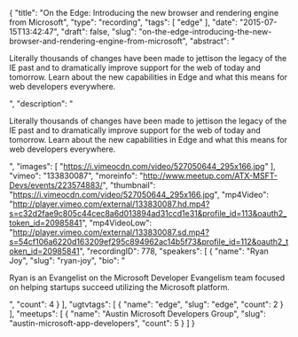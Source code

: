 {
  "title": "On the Edge: Introducing the new browser and rendering engine from Microsoft",
  "type": "recording",
  "tags": [
    "edge"
  ],
  "date": "2015-07-15T13:42:47",
  "draft": false,
  "slug": "on-the-edge-introducing-the-new-browser-and-rendering-engine-from-microsoft",
  "abstract": "<p>Literally thousands of changes have been made to jettison the legacy of the IE past and to dramatically improve support for the web of today and tomorrow. Learn about the new capabilities in Edge and what this means for web developers everywhere.</p>",
  "description": "<p>Literally thousands of changes have been made to jettison the legacy of the IE past and to dramatically improve support for the web of today and tomorrow. Learn about the new capabilities in Edge and what this means for web developers everywhere.</p>",
  "images": [
    "https://i.vimeocdn.com/video/527050644_295x166.jpg"
  ],
  "vimeo": "133830087",
  "moreinfo": "http://www.meetup.com/ATX-MSFT-Devs/events/223574883/",
  "thumbnail": "https://i.vimeocdn.com/video/527050644_295x166.jpg",
  "mp4Video": "http://player.vimeo.com/external/133830087.hd.mp4?s=c32d2fae9c805c44cec8a6d013894ad31ccd1e31&profile_id=113&oauth2_token_id=20985841",
  "mp4VideoLow": "http://player.vimeo.com/external/133830087.sd.mp4?s=54cf106a6220d163209ef295c894962ac14b5f73&profile_id=112&oauth2_token_id=20985841",
  "recordingID": 778,
  "speakers": [
    {
      "name": "Ryan Joy",
      "slug": "ryan-joy",
      "bio": "<p>Ryan is an Evangelist on the Microsoft Developer Evangelism team focused on helping startups succeed utilizing the Microsoft platform. </p>",
      "count": 4
    }
  ],
  "ugtvtags": [
    {
      "name": "edge",
      "slug": "edge",
      "count": 2
    }
  ],
  "meetups": [
    {
      "name": "Austin Microsoft Developers Group",
      "slug": "austin-microsoft-app-developers",
      "count": 5
    }
  ]
}